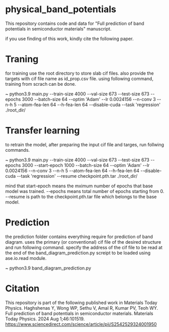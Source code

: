 # physical_band_potentials
This repository contains code and data for "Full prediction of band potentials in semiconductor materials" manuscript.

if you use finding of this work, kindly cite the following paper.



# Traning
for training use the root directory to store slab cif files. also provide the targets with cif file name as id_prop.csv file.
using following command, training from scrach can be done.


~ python3.9 main.py --train-size 4000 --val-size 673 --test-size 673 --epochs 3000 --batch-size 64  --optim 'Adam' --lr 0.0024156  --n-conv 3 --n-h 5 --atom-fea-len 64 --h-fea-len 64  --disable-cuda --task 'regression' ./root_dir/




# Transfer learning
to retrain the model, after preparing the input cif file and targes, run follwing commands.


~ python3.9 main.py --train-size 4000 --val-size 673 --test-size 673 --epochs 3000 --start-epoch 1000 --batch-size 64  --optim 'Adam' --lr 0.0024156  --n-conv 3 --n-h 5 --atom-fea-len 64 --h-fea-len 64  --disable-cuda --task 'regression' --resume checkpoint.pth.tar ./root_dir/ 


mind that start-epoch means the mximum number of epochs that base model was trained. --epochs means total number of epochs starting from 0.
--resume is path to the checkpoint.pth.tar file which belongs to the base model.



# Prediction
the prediction folder contains everything require for prediction of band diagram. 
uses the primary (or conventional) cif file of the desired structure and run following command. 
specify the address of the cif file to be read at the end of the band_diagram_prediction.py screipt to be loaded using ase.io.read module.

~ python3.9 band_diagram_prediction.py


# Citation
This repository is part of the following published work in Materials Today Physics. 
Haghshenas Y, Wong WP, Sethu V, Amal R, Kumar PV, Teoh WY. Full prediction of band potentials in semiconductor materials. Materials Today Physics. 2024 Aug 1;46:101519.
https://www.sciencedirect.com/science/article/pii/S2542529324001950

